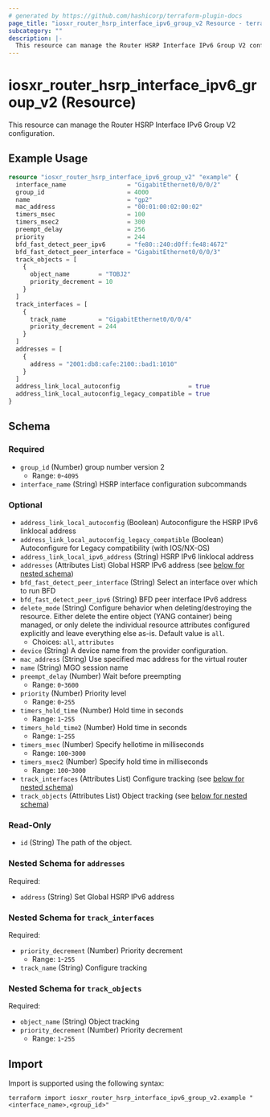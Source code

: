 ```yaml
---
# generated by https://github.com/hashicorp/terraform-plugin-docs
page_title: "iosxr_router_hsrp_interface_ipv6_group_v2 Resource - terraform-provider-iosxr"
subcategory: ""
description: |-
  This resource can manage the Router HSRP Interface IPv6 Group V2 configuration.
---
```


# iosxr_router_hsrp_interface_ipv6_group_v2 (Resource)

This resource can manage the Router HSRP Interface IPv6 Group V2 configuration.

## Example Usage

```terraform
resource "iosxr_router_hsrp_interface_ipv6_group_v2" "example" {
  interface_name                 = "GigabitEthernet0/0/0/2"
  group_id                       = 4000
  name                           = "gp2"
  mac_address                    = "00:01:00:02:00:02"
  timers_msec                    = 100
  timers_msec2                   = 300
  preempt_delay                  = 256
  priority                       = 244
  bfd_fast_detect_peer_ipv6      = "fe80::240:d0ff:fe48:4672"
  bfd_fast_detect_peer_interface = "GigabitEthernet0/0/0/3"
  track_objects = [
    {
      object_name        = "TOBJ2"
      priority_decrement = 10
    }
  ]
  track_interfaces = [
    {
      track_name         = "GigabitEthernet0/0/0/4"
      priority_decrement = 244
    }
  ]
  addresses = [
    {
      address = "2001:db8:cafe:2100::bad1:1010"
    }
  ]
  address_link_local_autoconfig                   = true
  address_link_local_autoconfig_legacy_compatible = true
}
```

<!-- schema generated by tfplugindocs -->
## Schema

### Required

- `group_id` (Number) group number version 2
  - Range: `0`-`4095`
- `interface_name` (String) HSRP interface configuration subcommands

### Optional

- `address_link_local_autoconfig` (Boolean) Autoconfigure the HSRP IPv6 linklocal address
- `address_link_local_autoconfig_legacy_compatible` (Boolean) Autoconfigure for Legacy compatibility (with IOS/NX-OS)
- `address_link_local_ipv6_address` (String) HSRP IPv6 linklocal address
- `addresses` (Attributes List) Global HSRP IPv6 address (see [below for nested schema](#nestedatt--addresses))
- `bfd_fast_detect_peer_interface` (String) Select an interface over which to run BFD
- `bfd_fast_detect_peer_ipv6` (String) BFD peer interface IPv6 address
- `delete_mode` (String) Configure behavior when deleting/destroying the resource. Either delete the entire object (YANG container) being managed, or only delete the individual resource attributes configured explicitly and leave everything else as-is. Default value is `all`.
  - Choices: `all`, `attributes`
- `device` (String) A device name from the provider configuration.
- `mac_address` (String) Use specified mac address for the virtual router
- `name` (String) MGO session name
- `preempt_delay` (Number) Wait before preempting
  - Range: `0`-`3600`
- `priority` (Number) Priority level
  - Range: `0`-`255`
- `timers_hold_time` (Number) Hold time in seconds
  - Range: `1`-`255`
- `timers_hold_time2` (Number) Hold time in seconds
  - Range: `1`-`255`
- `timers_msec` (Number) Specify hellotime in milliseconds
  - Range: `100`-`3000`
- `timers_msec2` (Number) Specify hold time in milliseconds
  - Range: `100`-`3000`
- `track_interfaces` (Attributes List) Configure tracking (see [below for nested schema](#nestedatt--track_interfaces))
- `track_objects` (Attributes List) Object tracking (see [below for nested schema](#nestedatt--track_objects))

### Read-Only

- `id` (String) The path of the object.

<a id="nestedatt--addresses"></a>
### Nested Schema for `addresses`

Required:

- `address` (String) Set Global HSRP IPv6 address


<a id="nestedatt--track_interfaces"></a>
### Nested Schema for `track_interfaces`

Required:

- `priority_decrement` (Number) Priority decrement
  - Range: `1`-`255`
- `track_name` (String) Configure tracking


<a id="nestedatt--track_objects"></a>
### Nested Schema for `track_objects`

Required:

- `object_name` (String) Object tracking
- `priority_decrement` (Number) Priority decrement
  - Range: `1`-`255`

## Import

Import is supported using the following syntax:

```shell
terraform import iosxr_router_hsrp_interface_ipv6_group_v2.example "<interface_name>,<group_id>"
```
